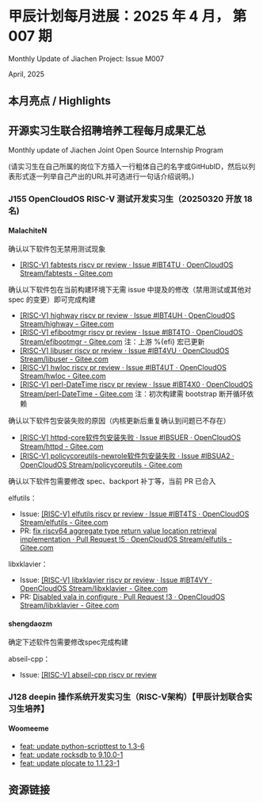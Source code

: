# 甲辰计划每月进展：2025 年 4 月， 第 007 期

Monthly Update of Jiachen Project: Issue M007

April, 2025

## 本月亮点 / Highlights

## 开源实习生联合招聘培养工程每月成果汇总

Monthly update of Jiachen Joint Open Source Internship Program

(请实习生在自己所属的岗位下方插入一行粗体自己的名字或GitHubID，然后以列表形式逐一列举自己产出的URL并可选进行一句话介绍说明。)

### J155 OpenCloudOS RISC-V 测试开发实习生（20250320 开放 18 名)

#### MalachiteN

确认以下软件包无禁用测试现象

- [[RISC-V] fabtests riscv pr review · Issue #IBT4TU · OpenCloudOS Stream/fabtests - Gitee.com](https://gitee.com/opencloudos-stream/fabtests/issues/IBT4TU#note_39371554)

确认以下软件包在当前构建环境下无需 issue 中提及的修改（禁用测试或其他对 spec 的变更）即可完成构建

- [[RISC-V] highway riscv pr review · Issue #IBT4UH · OpenCloudOS Stream/highway - Gitee.com](https://gitee.com/opencloudos-stream/highway/issues/IBT4UH)
- [[RISC-V] efibootmgr riscv pr review · Issue #IBT4TO · OpenCloudOS Stream/efibootmgr - Gitee.com](https://gitee.com/opencloudos-stream/efibootmgr/issues/IBT4TO) 注：上游 %{efi} 宏已更新
- [[RISC-V] libuser riscv pr review · Issue #IBT4VU · OpenCloudOS Stream/libuser - Gitee.com](https://gitee.com/opencloudos-stream/libuser/issues/IBT4VU)
- [[RISC-V] hwloc riscv pr review · Issue #IBT4UT · OpenCloudOS Stream/hwloc - Gitee.com](https://gitee.com/opencloudos-stream/hwloc/issues/IBT4UT)
- [[RISC-V] perl-DateTime riscv pr review · Issue #IBT4X0 · OpenCloudOS Stream/perl-DateTime - Gitee.com](https://gitee.com/opencloudos-stream/perl-DateTime/issues/IBT4X0) 注：初次构建需 bootstrap 断开循环依赖

确认以下软件包安装失败的原因（内核更新后重复确认到问题已不存在）

- [[RISC-V] httpd-core软件包安装失败 · Issue #IBSUER · OpenCloudOS Stream/httpd - Gitee.com](https://gitee.com/opencloudos-stream/httpd/issues/IBSUER#note_39488776)
- [[RISC-V] policycoreutils-newrole软件包安装失败 · Issue #IBSUA2 · OpenCloudOS Stream/policycoreutils - Gitee.com](https://gitee.com/opencloudos-stream/policycoreutils/issues/IBSUA2) 

确认以下软件包需要修改 spec、backport 补丁等，当前 PR 已合入

elfutils：

- Issue: [[RISC-V] elfutils riscv pr review · Issue #IBT4TS · OpenCloudOS Stream/elfutils - Gitee.com](https://gitee.com/opencloudos-stream/elfutils/issues/IBT4TS)
- PR: [fix riscv64 aggregate type return value location retrieval implementation · Pull Request !5 · OpenCloudOS Stream/elfutils - Gitee.com](https://gitee.com/opencloudos-stream/elfutils/pulls/5)

libxklavier：

- Issue: [[RISC-V] libxklavier riscv pr review · Issue #IBT4VY · OpenCloudOS Stream/libxklavier - Gitee.com](https://gitee.com/opencloudos-stream/libxklavier/issues/IBT4VY)
- PR: [Disabled vala in configure · Pull Request !3 · OpenCloudOS Stream/libxklavier - Gitee.com](https://gitee.com/opencloudos-stream/libxklavier/pulls/3)

#### shengdaozm

确定下述软件包需要修改spec完成构建

abseil-cpp：

 - Issue: [[RISC-V] abseil-cpp riscv pr review](https://gitee.com/opencloudos-stream/abseil-cpp/issues/IBT4SX?from=project-issue)


### J128 deepin 操作系统开发实习生（RISC-V架构）【甲辰计划联合实习生培养】

#### Woomeeme

* [feat: update python-scripttest to 1.3-6](https://github.com/deepin-community/python-scripttest/pull/1)
* [feat: update rocksdb to 9.10.0-1](https://github.com/deepin-community/rocksdb/pull/1)
* [feat: update plocate to 1.1.23-1](https://github.com/deepin-community/plocate/pull/2)

## 资源链接
